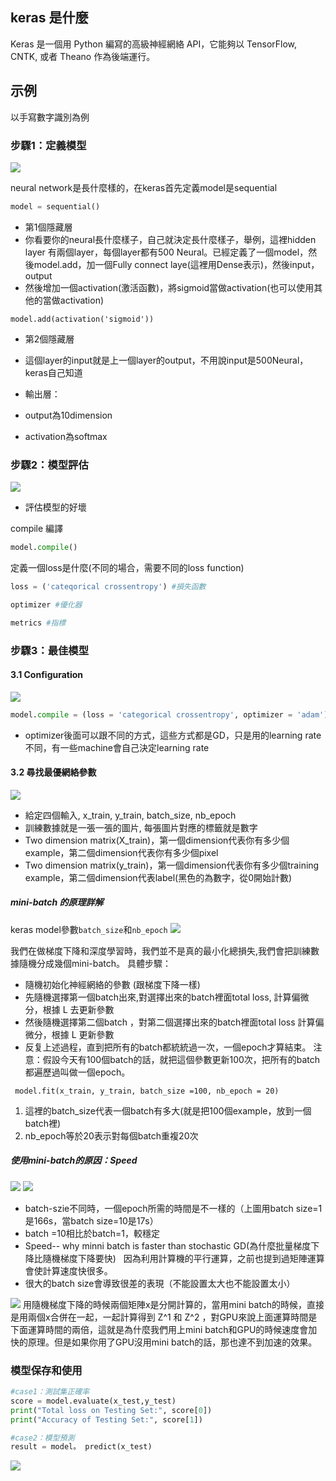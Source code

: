 ## keras 是什麼
Keras 是一個用 Python 編寫的高級神經網絡 API，它能夠以 TensorFlow, CNTK, 或者 Theano 作為後端運行。


## 示例

以手寫數字識別為例
### 步驟1：定義模型
![](res/chapter15-1.png)


neural network是長什麼樣的，在keras首先定義model是sequential
```python
model = sequential()
```

- 第1個隱藏層
- 你看要你的neural長什麼樣子，自己就決定長什麼樣子，舉例，這裡hidden layer 有兩個layer，每個layer都有500 Neural。已經定義了一個model，然後model.add，加一個Fully connect laye(這裡用Dense表示)，然後input，output
- 然後增加一個activation(激活函數)，將sigmoid當做activation(也可以使用其他的當做activation)
```
model.add(activation('sigmoid'))
```
- 第2個隱藏層
- 這個layer的input就是上一個layer的output，不用說input是500Neural，keras自己知道

- 輸出層：
- output為10dimension
- activation為softmax



### 步驟2：模型評估

![](res/chapter15-2.png)
- 評估模型的好壞


compile 編譯
```python
model.compile()
```
定義一個loss是什麼(不同的場合，需要不同的loss function)
```python
loss = ('cateqorical crossentropy') #損失函數
```
```python
optimizer #優化器
```
```python
metrics #指標
```

### 步驟3：最佳模型

#### 3.1 Configuration
![](res/chapter15-3.png)


```python
model.compile = (loss = 'categorical crossentropy', optimizer = 'adam')
```
- optimizer後面可以跟不同的方式，這些方式都是GD，只是用的learning rate不同，有一些machine會自己決定learning rate
#### 3.2 尋找最優網絡參數

![](res/chapter15-4.png)
- 給定四個輸入, x_train, y_train, batch_size, nb_epoch
- 訓練數據就是一張一張的圖片, 每張圖片對應的標籤就是數字
- Two dimension matrix(X_train)，第一個dimension代表你有多少個example，第二個dimension代表你有多少個pixel
- Two dimension matrix(y_train)，第一個dimension代表你有多少個training example，第二個dimension代表label(黑色的為數字，從0開始計數)

##### mini-batch 的原理詳解
keras model參數`batch_size`和`nb_epoch`
![](res/chapter15-5.png)

我們在做梯度下降和深度學習時，我們並不是真的最小化總損失,我們會把訓練數據隨機分成幾個mini-batch。
具體步驟：
- 隨機初始化神經網絡的參數 (跟梯度下降一樣)
- 先隨機選擇第一個batch出來,對選擇出來的batch裡面total loss, 計算偏微分，根據 L 去更新參數
- 然後隨機選擇第二個batch ，對第二個選擇出來的batch裡面total loss 計算偏微分，根據 L 更新參數
- 反复上述過程，直到把所有的batch都統統過一次，一個epoch才算結束。
注意：假設今天有100個batch的話，就把這個參數更新100次，把所有的batch都遍歷過叫做一個epoch。
```
 model.fit(x_train, y_train, batch_size =100, nb_epoch = 20)
```
1. 這裡的batch_size代表一個batch有多大(就是把100個example，放到一個batch裡)
2. nb_epoch等於20表示對每個batch重複20次

##### 使用mini-batch的原因：Speed
![](res/chapter15-6.png)
![](res/chapter15-7.png)

- batch-szie不同時，一個epoch所需的時間是不一樣的（上圖用batch size=1是166s，當batch size=10是17s）
- batch =10相比於batch=1，較穩定
- Speed-- why minni batch is faster than stochastic GD(為什麼批量梯度下降比隨機梯度下降要快)
  因為利用計算機的平行運算，之前也提到過矩陣運算會使計算速度快很多。
- 很大的batch size會導致很差的表現（不能設置太大也不能設置太小）

![](res/chapter15-8.png)
用隨機梯度下降的時候兩個矩陣x是分開計算的，當用mini batch的時候，直接是用兩個x合併在一起，一起計算得到 Z^1 和 Z^2 ，對GPU來說上面運算時間是下面運算時間的兩倍，這就是為什麼我們用上mini batch和GPU的時候速度會加快的原理。但是如果你用了GPU沒用mini batch的話，那也達不到加速的效果。

### 模型保存和使用

```python
#case1：測試集正確率
score = model.evaluate(x_test,y_test)
print("Total loss on Testing Set:", score[0])
print("Accuracy of Testing Set:", score[1])

#case2：模型預測
result = model。 predict(x_test)
```
![](res/chapter15-9.png)
